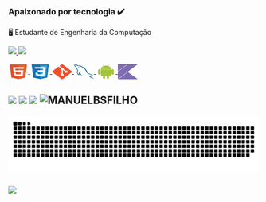 ### Apaixonado por tecnologia ✔️ 


🖥️ Estudante de Engenharia da Computação

 <div>
  <a href="https://github.com/manuelbsfilho">
  <img height="180em" src="https://github-readme-stats.vercel.app/api?username=manuelbsfilho&show_icons=true&theme=Showing icons&include_all_commits=true&count_private=true"/>
  <img height="180em" src="https://github-readme-stats.vercel.app/api/top-langs/?username=manuelbsfilho&layout=compact&langs_count=7&theme=Showing icons"/>
</div>
  
<div style="display: inline_block"><br> 
   <img align="center" alt="Rafa-HTML" height="30" width="40" src="https://raw.githubusercontent.com/devicons/devicon/master/icons/html5/html5-original.svg">
  <img align="center" alt="Rafa-CSS" height="30" width="40" src="https://raw.githubusercontent.com/devicons/devicon/master/icons/css3/css3-original.svg">
  <img align="center" alt="Carlim-git" height="30" width="40" src="https://raw.githubusercontent.com/devicons/devicon/master/icons/git/git-plain.svg">
  <img align="center" alt="Carlim-MySQL" height="30" width="40" src="https://raw.githubusercontent.com/devicons/devicon/master/icons/mysql/mysql-plain.svg">
  <img align="center" alt="Carlim-android" height="30" width="40" src="https://raw.githubusercontent.com/devicons/devicon/master/icons/android/android-plain.svg">
  <img align="center" alt="Carlim-kotlin" height="30" width="40" src="https://raw.githubusercontent.com/devicons/devicon/master/icons/kotlin/kotlin-plain.svg">  
  
  ##
<div> 
 <h2
 <a href = "mailto:mbsfilho.engenharia@gmail.com"><img src="https://img.shields.io/badge/-Gmail-%23333?style=for-the-badge&logo=gmail&logoColor=white" target="_blank"></a>
 <a href="https://linkedin.com/in/manuel-borges-b826a727/" target="_blank"><img src="https://img.shields.io/badge/-LinkedIn-%230077B5?style=for-the-badge&logo=linkedin&logoColor=white" target="_blank"></a> 
<a href = "https://api.whatsapp.com/send?phone=5571996521211&text=Como%20vai%3F"><img src="https://img.shields.io/badge/WhatsApp-25D366?style=for-the-badge&logo=whatsapp&logoColor=white" target="_blank"></a>
 <img height="30" src="https://komarev.com/ghpvc/?username=MANUELBSFILHO&color=blue" alt="MANUELBSFILHO"/>
 
![Snake animation](https://github.com/manuelbsfilho/manuelbsfilho/blob/output/github-contribution-grid-snake.svg)
 
 <p align = "justify">
  <img src = "https://github-readme-streak-stats.herokuapp.com?user=manuelbsfilho&theme=radical&hide_border=falso" width = 400>
</p>
 
</div>
